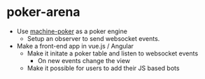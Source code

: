 # poker-arena

 - Use [machine-poker](https://www.npmjs.com/package/machine-poker) as a poker engine
   - Setup an observer to send websocket events.
 - Make a front-end app in vue.js / Angular
   - Make it initate a poker table and listen to websocket events
     - On new events change the view
   - Make it possible for users to add their JS based bots
